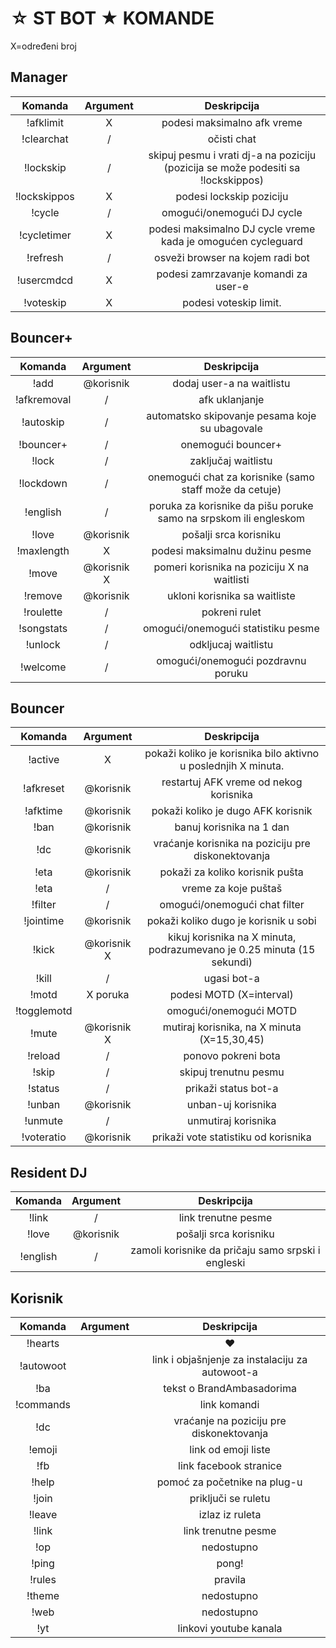 ☆ ST BOT ★ KOMANDE
====================

X=određeni broj


Manager
-------

|Komanda | Argument |  Deskripcija |
|:------:|:---------:|:--------------------------------------:|
|!afklimit | X | podesi maksimalno afk vreme |
|!clearchat | / |očisti chat |
|!lockskip | /  | skipuj pesmu i vrati dj-a na poziciju (pozicija se može podesiti sa !lockskippos) |
|!lockskippos | X | podesi lockskip poziciju |
|!cycle | / | omogući/onemogući DJ cycle |
|!cycletimer | X | podesi maksimalno DJ cycle vreme kada je omogućen cycleguard |
|!refresh | / |  osveži browser na kojem radi bot |
|!usercmdcd | X | podesi zamrzavanje komandi za user-e |
|!voteskip | X | podesi voteskip limit. |

Bouncer+
--------

|Komanda | Argument |  Deskripcija |
|:------:|:---------:|:--------------------------------------:|
|!add | @korisnik | dodaj user-a na waitlistu |
|!afkremoval | / | afk uklanjanje |
|!autoskip | / | automatsko skipovanje pesama koje su ubagovale |
|!bouncer+ | / | onemogući bouncer+ |
|!lock | / | zaključaj waitlistu |
|!lockdown | / | onemogući chat za korisnike (samo staff može da cetuje) |
|!english | / | poruka za korisnike da pišu poruke samo na srpskom ili engleskom |
|!love | @korisnik | pošalji srca korisniku |
|!maxlength | X | podesi maksimalnu dužinu pesme |
|!move | @korisnik X | pomeri korisnika na poziciju X na waitlisti |
|!remove | @korisnik | ukloni korisnika sa waitliste |
|!roulette | / | pokreni rulet |
|!songstats | / | omogući/onemogući statistiku pesme |
|!unlock | / | odkljucaj waitlistu |
|!welcome | / | omogući/onemogući pozdravnu poruku |

Bouncer
-------

|Komanda | Argument|  Deskripcija |
|:------:|:---------:|:--------------------------------------:|
|!active | X | pokaži koliko je korisnika bilo aktivno u poslednjih X minuta. |
|!afkreset | @korisnik | restartuj AFK vreme od nekog korisnika |
|!afktime| @korisnik | pokaži koliko je dugo AFK korisnik |
|!ban | @korisnik | banuj korisnika na 1 dan |
|!dc | @korisnik | vraćanje korisnika na poziciju pre diskonektovanja |
|!eta | @korisnik | pokaži za koliko korisnik pušta |
|!eta | / | vreme za koje puštaš |
|!filter | / | omogući/onemogući chat filter |
|!jointime | @korisnik | pokaži koliko dugo je korisnik u sobi |
|!kick | @korisnik X | kikuj korisnika na X minuta, podrazumevano je  0.25 minuta (15 sekundi) |
|!kill | / | ugasi bot-a |
|!motd | X poruka | podesi MOTD (X=interval) |
|!togglemotd | | omogući/onemogući MOTD |
|!mute | @korisnik X | mutiraj korisnika, na X minuta (X=15,30,45) |
|!reload | / | ponovo pokreni bota |
|!skip | / | skipuj trenutnu pesmu |
|!status | / | prikaži status bot-a |
|!unban | @korisnik | unban-uj korisnika |
|!unmute | / | unmutiraj korisnika |
|!voteratio | @korisnik | prikaži vote statistiku od korisnika |

Resident DJ
-----------

|Komanda | Argument |  Deskripcija |
|:------:|:---------:|:--------------------------------------:|
|!link | / | link trenutne pesme |
|!love | @korisnik | pošalji srca korisniku |
|!english | / | zamoli korisnike da pričaju samo srpski i engleski |

Korisnik
----

|Komanda | Argument |  Deskripcija |
|:------:|:---------:|:--------------------------------------:|
|!hearts | | ♥ |
|!autowoot | | link i objašnjenje za instalaciju za autowoot-a |
|!ba | | tekst o BrandAmbasadorima |
|!commands | | link komandi |
|!dc| | vraćanje na poziciju pre diskonektovanja  |
|!emoji | | link od emoji liste |
|!fb | | link facebook stranice |
|!help | | pomoć za početnike na plug-u |
|!join | | priključi se ruletu |
|!leave | | izlaz iz ruleta |
|!link | | link trenutne pesme |
|!op | | nedostupno |
|!ping | | pong! |
|!rules | | pravila |
|!theme | | nedostupno |
|!web | | nedostupno |
|!yt | | linkovi youtube kanala |
